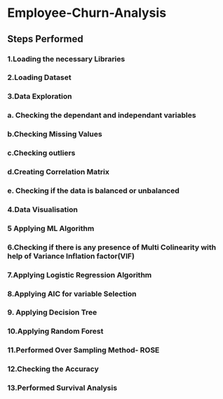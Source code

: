 # Employee-Churn-Analysis

## Steps Performed
### 1.Loading the necessary Libraries
### 2.Loading Dataset
### 3.Data Exploration
### a. Checking the dependant and independant variables
### b.Checking Missing Values
### c.Checking outliers
### d.Creating Correlation Matrix
### e. Checking if the data is balanced or unbalanced
### 4.Data Visualisation 
### 5 Applying ML Algorithm
### 6.Checking if there is any presence of Multi Colinearity with help of Variance Inflation factor(VIF)
### 7.Applying Logistic Regression Algorithm
### 8.Applying AIC for variable Selection
### 9. Applying Decision Tree
### 10.Applying Random Forest
### 11.Performed Over Sampling Method- ROSE
### 12.Checking the Accuracy
### 13.Performed Survival Analysis
